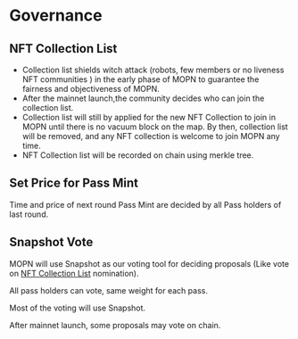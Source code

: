 # Governance

## **NFT Collection List**

* Collection list shields witch attack (robots, few members or no liveness NFT communities ) in the early phase of MOPN to guarantee the fairness and objectiveness of MOPN.
* After the mainnet launch,the community decides who can join the collection list.
* Collection list will still by applied for the new NFT Collection to join in MOPN until there is no vacuum block on the map. By then, collection list will be removed, and any NFT collection is welcome to join MOPN any time.
* NFT Collection list will be recorded on chain using merkle tree.

## **Set Price for Pass Mint**

Time and price of next round Pass Mint are decided by all Pass holders of last round.

## Snapshot Vote

MOPN will use Snapshot as our voting tool for deciding proposals (Like vote on [NFT Collection List](governance.md#nft-collection-list) nomination).&#x20;

All pass holders can vote, same weight for each pass.&#x20;

Most of the voting will use Snapshot.&#x20;

After mainnet launch, some proposals may vote on chain.
